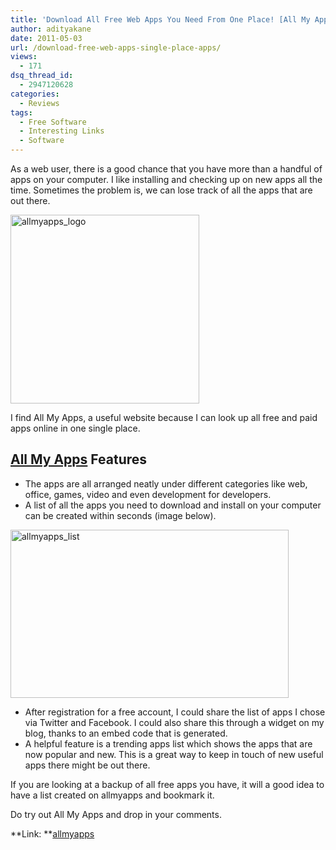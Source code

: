```yaml
---
title: 'Download All Free Web Apps You Need From One Place! [All My Apps]'
author: adityakane
date: 2011-05-03
url: /download-free-web-apps-single-place-apps/
views:
  - 171
dsq_thread_id:
  - 2947120628
categories:
  - Reviews
tags:
  - Free Software
  - Interesting Links
  - Software
---
```

As a web user, there is a good chance that you have more than a handful of apps on your computer. I like installing and checking up on new apps all the time. Sometimes the problem is, we can lose track of all the apps that are out there.

[<img style="background-image: none; padding-left: 0px; padding-right: 0px; display: inline; padding-top: 0px; border: 0px;" title="allmyapps_logo" src="http://cdn.devilsworkshop.org/files/2011/05/allmyapps_logo_thumb.png" border="0" alt="allmyapps_logo" width="302" height="302" />][1]

I find All My Apps, a useful website because I can look up all free and paid apps online in one single place.

## <a href="http://allmyapps.com/" onclick="_gaq.push(['_trackEvent', 'outbound-article', 'http://allmyapps.com/', 'All My Apps']);" >All My Apps</a> Features

  * The apps are all arranged neatly under different categories like web, office, games, video and even development for developers.
  * A list of all the apps you need to download and install on your computer can be created within seconds (image below).

[<img style="background-image: none; padding-left: 0px; padding-right: 0px; display: inline; padding-top: 0px; border: 0px;" title="allmyapps_list" src="http://cdn.devilsworkshop.org/files/2011/05/allmyapps_list_thumb.png" border="0" alt="allmyapps_list" width="445" height="269" />][2]

  * After registration for a free account, I could share the list of apps I chose via Twitter and Facebook. I could also share this through a widget on my blog, thanks to an embed code that is generated.
  * A helpful feature is a trending apps list which shows the apps that are now popular and new. This is a great way to keep in touch of new useful apps there might be out there.

If you are looking at a backup of all free apps you have, it will a good idea to have a list created on allmyapps and bookmark it.

Do try out All My Apps and drop in your comments.

**Link: **<a href="http://allmyapps.com/" onclick="_gaq.push(['_trackEvent', 'outbound-article', 'http://allmyapps.com/', 'allmyapps']);" >allmyapps</a>

 [1]: http://cdn.devilsworkshop.org/files/2011/05/allmyapps_logo.png
 [2]: http://cdn.devilsworkshop.org/files/2011/05/allmyapps_list.png
